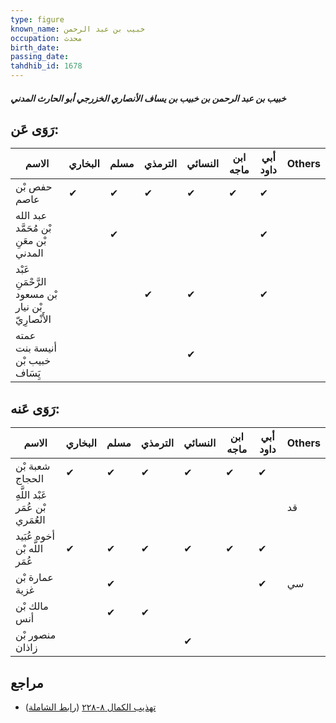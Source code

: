 ```yaml
---
type: figure
known_name: خبيب بن عبد الرحمن
occupation: محدث
birth_date:
passing_date:
tahdhib_id: 1678
---
```

##### خبيب بن عبد الرحمن بن خبيب بن يساف الأنصاري الخزرجي أبو الحارث المدني

## رَوَى عَن:
| الاسم                                             | البخاري | مسلم | الترمذي | النسائي | ابن ماجه | أبي داود | Others |
| ------------------------------------------------- | ------- | ---- | ------- | ------- | -------- | -------- | ------ |
| حفص بْن عاصم                                      | ✔       | ✔    | ✔       | ✔       | ✔        | ✔        |        |
| عبد الله بْن مُحَمَّد بْن معَنِ المدني            |         | ✔    |         |         |          | ✔        |        |
| عَبْد الرَّحْمَنِ بْن مسعود بْن نيار الأَنْصارِيّ |         |      | ✔       | ✔       |          | ✔        |        |
| عمته أنيسة بنت خبيب بْن يَِسَاف                   |         |      |         | ✔       |          |          |        |
## رَوَى عَنه:
| الاسم                            | البخاري | مسلم | الترمذي | النسائي | ابن ماجه | أبي داود | Others |
| -------------------------------- | ------- | ---- | ------- | ------- | -------- | -------- | ------ |
| شعبة بْن الحجاج                  | ✔       | ✔    | ✔       | ✔       | ✔        | ✔        |        |
| عَبْد اللَّهِ بْن عُمَر العُمَري |         |      |         |         |          |          | قد     |
| أخوه عُبَيد اللَّه بْن عُمَر     | ✔       | ✔    | ✔       | ✔       | ✔        | ✔        |        |
| عمارة بْن غزية                   |         | ✔    |         |         |          | ✔        | سي     |
| مالك بْن أنس                     |         | ✔    | ✔       |         |          |          |        |
| منصور بْن زاذان                  |         |      |         | ✔       |          |          |        |
## مراجع
- [تهذيب الكمال ٨-٢٢٨](obsidian://open?vault=Tahdhib-al-Kamal&file=Figures/١٦٧٨-خبيب%20بن%20عبد%20الرحمن%20بن%20خبيب%20بن%20يساف%20الأنصاري%20الخزرجي%20أبو%20الحارث%20المدني) ([رابط الشاملة](https://shamela.ws/book/3722/3939))